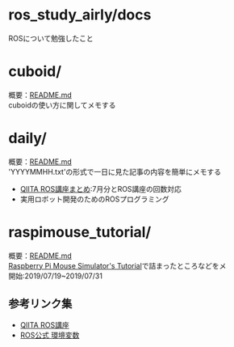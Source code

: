 # ros_study_airly/docs

ROSについて勉強したこと

# cuboid/

概要：[README.md](cuboid/README.md)\
cuboidの使い方に関してメモする

# daily/

概要：[README.md](daily/README.md)\
'YYYYMMHH.txt'の形式で一日に見た記事の内容を簡単にメモする

* [QIITA ROS講座まとめ](daily/qiita_info.md):7月分とROS講座の回数対応
* 実用ロボット開発のためのROSプログラミング

# raspimouse_tutorial/

概要：[README.md](raspimouse_tutorial/README.md)\
[Raspberry Pi Mouse Simulator's Tutorial](https://raspimouse-sim-tutorial.gitbook.io/project/setup/how_to_install_simulator)で詰まったところなどをメ\
開始:2019/07/19~2019/07/31

## 参考リンク集

* [QIITA ROS講座](https://qiita.com/srs/items/5f44440afea0eb616b4a)
* [ROS公式 環境変数](http://wiki.ros.org/ja/ROS/EnvironmentVariables)
